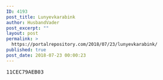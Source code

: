 ```yaml
---
ID: 4193
post_title: Lunyevkarabink
author: HusbandVader
post_excerpt: ""
layout: post
permalink: >
  https://portalrepository.com/2018/07/23/lunyevkarabink/
published: true
post_date: 2018-07-23 00:00:23
---
```

<pre>11CEC79AEB03</pre>